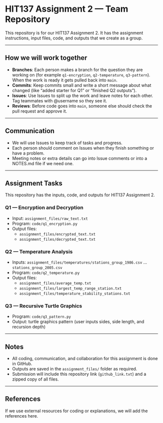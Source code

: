 # HIT137 Assignment 2 — Team Repository

This repository is for our HIT137 Assignment 2. It has the assignment instructions, input files, code, and outputs that we create as a group.

---

## How we will work together

- **Branches**: Each person makes a branch for the question they are working on (for example `q1-encryption`, `q2-temperature`, `q3-pattern`). When the work is ready it gets pulled back into `main`.
- **Commits**: Keep commits small and write a short message about what changed (like “added starter for Q1” or “finished Q2 outputs”).
- **Issues**: Use Issues to split up the work and leave notes for each other. Tag teammates with @username so they see it.
- **Reviews**: Before code goes into `main`, someone else should check the pull request and approve it.

---

## Communication

- We will use Issues to keep track of tasks and progress.
- Each person should comment on Issues when they finish something or have a problem.
- Meeting notes or extra details can go into Issue comments or into a NOTES.md file if we need one.

---

## Assignment Tasks

This repository has the inputs, code, and outputs for HIT137 Assignment 2.

### Q1 — Encryption and Decryption
- Input: `assignment_files/raw_text.txt`
- Program: `code/q1_encryption.py`
- Output files:
  - `assignment_files/encrypted_text.txt`
  - `assignment_files/decrypted_text.txt`

### Q2 — Temperature Analysis
- Inputs: `assignment_files/temperatures/stations_group_1986.csv` … `stations_group_2005.csv`
- Program: `code/q2_temperature.py`
- Output files:
  - `assignment_files/average_temp.txt`  
  - `assignment_files/largest_temp_range_station.txt`  
  - `assignment_files/temperature_stability_stations.txt`

### Q3 — Recursive Turtle Graphics
- Program: `code/q3_pattern.py`
- Output: turtle graphics pattern (user inputs sides, side length, and recursion depth)

---

## Notes
- All coding, communication, and collaboration for this assignment is done in GitHub.
- Outputs are saved in the `assignment_files/` folder as required.
- Submission will include this repository link (`github_link.txt`) and a zipped copy of all files.

---

## References
If we use external resources for coding or explanations, we will add the references here.
